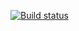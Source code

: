 [![Build status](https://ci.appveyor.com/api/projects/status/5s293r5mby1mbey2?svg=true)](https://ci.appveyor.com/project/bggd/mruby-minigame-package)
